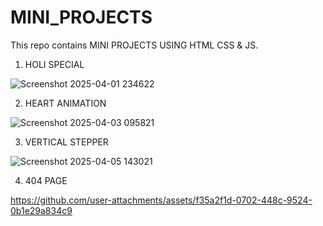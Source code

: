 # MINI_PROJECTS
This repo contains MINI PROJECTS USING HTML CSS &amp; JS.

1) HOLI SPECIAL

![Screenshot 2025-04-01 234622](https://github.com/user-attachments/assets/c218305f-1179-496f-948f-939a6d67c486)

2) HEART ANIMATION

 ![Screenshot 2025-04-03 095821](https://github.com/user-attachments/assets/32b92db5-07ac-4931-84f5-bf6b03716234)

3) VERTICAL STEPPER
   
![Screenshot 2025-04-05 143021](https://github.com/user-attachments/assets/0974cbc1-00ec-49c0-8ac2-b01edb7fa992)

4) 404 PAGE

https://github.com/user-attachments/assets/f35a2f1d-0702-448c-9524-0b1e29a834c9

